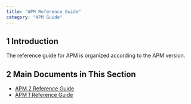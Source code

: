 ```yaml
---
title: "APM Reference Guide"
category: "APM Guide"
---
```


## 1 Introduction

The reference guide for APM  is organized according to the APM version.

## 2 Main Documents in This Section

* [APM 2 Reference Guide](rg-two-apm)
* [APM 1 Reference Guide](rg-one-apm)
